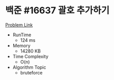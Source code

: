 # 백준 #16637 괄호 추가하기

[Problem Link](https://www.acmicpc.net/problem/16637)

- RunTime
  - 124 ms
- Memory
  - 14280 KB
- Time Complexity
  - O(n)
- Algorithm Topic
  - bruteforce